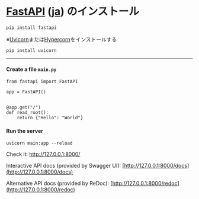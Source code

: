 # [FastAPI](https://fastapi.tiangolo.com/) ([ja](https://fastapi.tiangolo.com/ja/)) のインストール

```
pip install fastapi
```

※[Uvicorn](https://www.uvicorn.org/)または[Hypercorn](https://gitlab.com/pgjones/hypercorn)をインストールする
```
pip install uvicorn
```

--------
#### Create a file `main.py`

```
from fastapi import FastAPI

app = FastAPI()


@app.get("/")
def read_root():
    return {"Hello": "World"}
```

#### Run the server
```
uvicorn main:app --reload
```

Check it:
  http://127.0.0.1:8000/

Interactive API docs (provided by Swagger UI):
  [http://127.0.0.1:8000/docs](http://127.0.0.1:8000/docs)

Alternative API docs (provided by ReDoc):
  [http://127.0.0.1:8000/redoc](http://127.0.0.1:8000/redoc)

